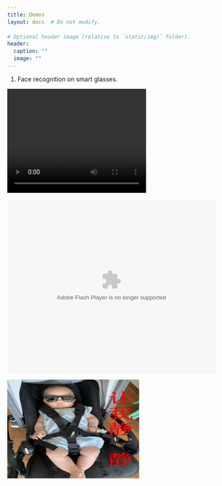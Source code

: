 ```yaml
---
title: Demos
layout: docs  # Do not modify.

# Optional header image (relative to `static/img/` folder).
header:
  caption: ""
  image: ""
---
```


1. Face recognition on smart glasses.
<video width="320" height="240" controls>
  <source src="demo_breath.mp4" type="video/mp4">
</video>

<embed src='https://www.youtube.com/watch?v=lVRS4e3Glho' allowFullScreen='true' quality='high' width='480' height='400' align='middle' allowScriptAccess='always' type='application/x-shockwave-flash'></embed>


<img src="apple.jpg" alt="Pulpit rock" width="304" height="228">
             

             

              

              